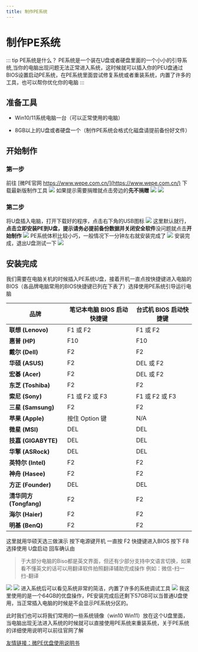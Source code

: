```yaml
---
title: 制作PE系统
---
```


# 制作PE系统

::: tip PE系统是什么？
PE系统是一个装在U盘或者硬盘里面的一个小小的引导系统,当你的电脑出现问题无法正常进入系统，这时候就可以插入你的PEU盘通过BIOS设置启动PE系统，在PE系统里面尝试修复系统或者重装系统，内置了许多的工具，也可以帮你优化你的电脑
:::

## 准备工具

* Win10/11系统电脑一台（可以正常使用的电脑）

* 8GB以上的U盘或者硬盘一个（制作PE系统会格式化磁盘请提前备份好文件）

## 开始制作

### 第一步
前往 [微PE官网 https://www.wepe.com.cn/](https://www.wepe.com.cn/) 下载最新版制作工具
![](/image/pe/pe01.png)
如果提示需要捐赠就点击旁边的**先不捐赠**
![](/image/pe/pe02.png)
![](/image/pe/pe03.png)

### 第二步
将U盘插入电脑，打开下载好的程序，点击右下角的USB图标
![](/image/pe/pe04.png)
这里默认就行，**点击立即安装PE到U盘，提示请务必提前备份数据并关闭安全软件**没问题就点击**开始制作**
![](/image/pe/pe05.png)
PE系统体积比较小巧，一般情况下一分钟左右就安装完成了
![](/image/pe/pe06.png)
安装完成，退出U盘测试一下
![](/image/pe/pe07.png)

## 安装完成

我们需要在电脑关机的时候插入PE系统U盘，接着开机一直点按快捷键进入电脑的BIOS（各品牌电脑常用的BIOS快捷键已列在下表了）选择使用PE系统引导运行电脑

| 品牌          | 笔记本电脑 BIOS 启动快捷键 | 台式机 BIOS 启动快捷键 |
|---------------|-----------------------------|------------------------|
| **联想 (Lenovo)** | F1 或 F2                    | F1 或 F2               |
| **惠普 (HP)**      | F10                         | F10                    |
| **戴尔 (Dell)**    | F2                          | F2                     |
| **华硕 (ASUS)**    | F2                          | DEL 或 F2              |
| **宏碁 (Acer)**    | F2                          | DEL 或 F2              |
| **东芝 (Toshiba)** | F2                          | F2                     |
| **索尼 (Sony)**    | F1 或 F2 或 F3              | F1 或 F2 或 F3         |
| **三星 (Samsung)** | F2                          | F2                     |
| **苹果 (Apple)**   | 按住 Option 键              | N/A                    |
| **微星 (MSI)**     | DEL                          | DEL                    |
| **技嘉 (GIGABYTE)**| DEL                          | DEL                    |
| **华擎 (ASRock)**  | DEL                          | DEL                    |
| **英特尔 (Intel)** | F2                          | F2                     |
| **神舟 (Hasee)**   | F2                          | F2                     |
| **方正 (Founder)** | DEL                          | DEL                    |
| **清华同方 (Tongfang)** | F2                   | F2                     |
| **海尔 (Haier)**   | F2                          | F2                     |
| **明基 (BenQ)**    | F2                          | F2                     |


这里就用华硕天选三做演示 按下电源键开机 一直按 F2 快捷键进入BIOS 按下 F8 选择使用 U盘启动 回车确认由

> 于大部分电脑的Biso都是英文界面，但还有少部分支持中文语言切换，如果看不懂英文的话可以用翻译软件拍照翻译辅助完成操作 例如：微信-扫一扫-翻译

![](/image/pe/pe08.jpg)
![](/image/pe/pe09.jpg)
进入系统后可以看见系统非常的简洁，内置了许多的系统调试工具
![](/image/pe/pe10.jpg)
我这里使用的是一个64GB的优盘操作，PE安装完成后还剩下57GB可以当普通U盘使用，当正常插入电脑的时候是不会显示PE系统分区的。

此时我们也可以将我们常用的一些系统镜像（win10 Win11）放在这个U盘里面，当电脑出现无法进入系统的时候就可以直接使用PE系统来重装系统，关于PE系统的详细使用说明可以前往官网了解

[友情链接：微PE优盘使用说明书](https://www.wepe.com.cn/ubook/)